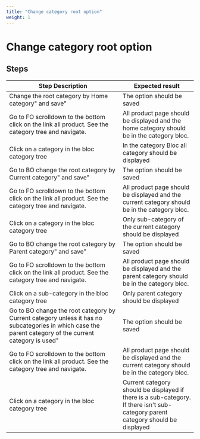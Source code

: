 ```yaml
---
title: "Change category root option"
weight: 1
---
```


# Change category root option
## Steps
| Step Description | Expected result |
| ----- | ----- |
| Change the root category by Home category" and save" | The option should be saved |
| Go to FO scrolldown to the bottom click on the link all product. See the category tree and navigate. | All product page should be displayed and the home category should be in the category bloc. |
| Click on a category in the bloc category tree | In the category Bloc all category should be displayed |
| Go to BO change the root category by Current category" and save" | The option should be saved |
| Go to FO scrolldown to the bottom click on the link all product. See the category tree and navigate. | All product page should be displayed and the current category should be in the category bloc. |
| Click on a category in the bloc category tree | Only sub-category of the current category should be displayed |
| Go to BO change the root category by Parent category" and save" | The option should be saved |
| Go to FO scrolldown to the bottom click on the link all product. See the category tree and navigate. | All product page should be displayed and the parent category should be in the category bloc. |
| Click on a sub-category in the bloc category tree | Only parent category should be displayed |
| Go to BO change the root category by Current category unless it has no subcategories in which case the parent category of the current category is used" | The option should be saved |
| Go to FO scrolldown to the bottom click on the link all product. See the category tree and navigate. | All product page should be displayed and the current category should be in the category bloc. |
| Click on a category in the bloc category tree | Current category should be displayed if there is a sub-category.<br>If there isn't sub-category parent category should be displayed |
